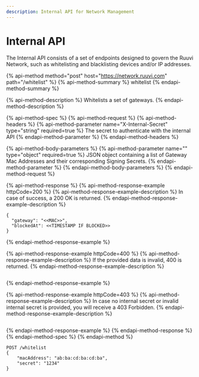 ```yaml
---
description: Internal API for Network Management
---
```


# Internal API

The Internal API consists of a set of endpoints designed to govern the Ruuvi Network, such as whitelisting and blacklisting devices and/or IP addresses.

{% api-method method="post" host="https://network.ruuvi.com" path="/whitelist" %}
{% api-method-summary %}
whitelist
{% endapi-method-summary %}

{% api-method-description %}
Whitelists a set of gateways.
{% endapi-method-description %}

{% api-method-spec %}
{% api-method-request %}
{% api-method-headers %}
{% api-method-parameter name="X-Internal-Secret" type="string" required=true %}
The secret to authenticate with the internal API
{% endapi-method-parameter %}
{% endapi-method-headers %}

{% api-method-body-parameters %}
{% api-method-parameter name="" type="object" required=true %}
JSON object containing a list of Gateway Mac Addresses and their corresponding Signing Secrets.
{% endapi-method-parameter %}
{% endapi-method-body-parameters %}
{% endapi-method-request %}

{% api-method-response %}
{% api-method-response-example httpCode=200 %}
{% api-method-response-example-description %}
In case of success, a 200 OK is returned.
{% endapi-method-response-example-description %}

```
{
  "gateway": "<<MAC>>",
  "blockedAt": <<TIMESTAMP IF BLOCKED>>
}
```
{% endapi-method-response-example %}

{% api-method-response-example httpCode=400 %}
{% api-method-response-example-description %}
If the provided data is invalid, 400 is returned.
{% endapi-method-response-example-description %}

```

```
{% endapi-method-response-example %}

{% api-method-response-example httpCode=403 %}
{% api-method-response-example-description %}
In case no internal secret or invalid internal secret is provided, you will receive a 403 Forbidden.
{% endapi-method-response-example-description %}

```

```
{% endapi-method-response-example %}
{% endapi-method-response %}
{% endapi-method-spec %}
{% endapi-method %}

```text
POST /whitelist
{
    "macAddress": "ab:ba:cd:ba:cd:ba",
    "secret": "1234"
}

```

